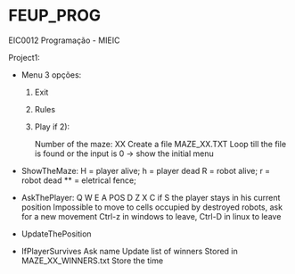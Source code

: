 # FEUP_PROG
EIC0012 Programação - MIEIC

Project1:
- Menu 3 opções:
    1) Exit
    2) Rules
    3) Play
        if 2):
        
          Number of the maze: XX
          Create a file MAZE_XX.TXT
          Loop till the file is found or the input is 0 -> show the initial menu
          
- ShowTheMaze:
  H = player alive; h = player dead
  R = robot alive; r = robot dead
  ** = eletrical fence;
 
- AskThePlayer:
        Q  W  E
        A POS D
        Z  X  C
   if S the player stays in his current position
   Impossible to move to cells occupied by destroyed robots, ask for a new movement
   Ctrl-z in windows to leave, Ctrl-D in linux to leave
   
 - UpdateThePosition




 - IfPlayerSurvives
    Ask name
    Update list of winners
    Stored in MAZE_XX_WINNERS.txt
    Store the time
